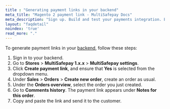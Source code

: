 ```yaml
---
title : "Generating payment links in your backend"
meta_title: "Magento 2 payment link - MultiSafepay Docs"
meta_description: "Sign up. Build and test your payments integration. Explore our products and services. Use our API Reference, SDKs, and wrappers. Get support."
layout: "faqdetail"
noindex: 'true'
read_more: "."
---
```


To generate payment links in your [backend](/getting-started/glossary/#backend), follow these steps:

1. Sign in to your backend.
2. Go to **Stores** > **MultiSafepay 1.x.x** > **MultiSafepay settings**.
3. Click **Create payment link**, and ensure that **Yes** is selected from the dropdown menu.
4. Under **Sales** > **Orders** > **Create new order**, create an order as usual.
5. Under the **Orders overview**, select the order you just created.
6. Go to **Comments history**. The payment link appears under **Notes for this order**.
7. Copy and paste the link and send it to the customer.
